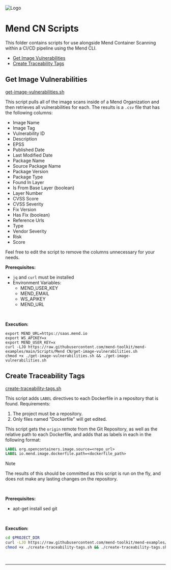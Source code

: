 ![Logo](https://mend-toolkit-resources-public.s3.amazonaws.com/img/mend-io-logo-horizontal.svg)  

# Mend CN Scripts
This folder contains scripts for use alongside Mend Container Scanning within a CI/CD pipeline using the Mend CLI.

- [Get Image Vulnerabilities](#get-image-vulnerabilities)
- [Create Traceability Tags](#create-traceability-tags)

## Get Image Vulnerabilities

[get-image-vulnerabilities.sh](get-image-vulnerabilities.sh)  

This script pulls all of the image scans inside of a Mend Organization and then retrieves all vulnerabilities for each. The results is a ``.csv`` file that has the following columns:  
- Image Name
- Image Tag
- Vulnerability ID
- Description
- EPSS
- Published Date
- Last Modified Date
- Package Name
- Source Package Name
- Package Version
- Package Type
- Found In Layer
- Is From Base Layer (boolean)
- Layer Number
- CVSS Score
- CVSS Severity
- Fix Version
- Has Fix (boolean)
- Reference Urls
- Type
- Vendor Severity
- Risk
- Score

Feel free to edit the script to remove the columns unnecessary for your needs.
<br>

**Prerequisites:**  

* `jq` and `curl` must be installed
* Environment Variables:
  - MEND_USER_KEY
  - MEND_EMAIL
  - WS_APIKEY
  - MEND_URL

<br>

**Execution:**  

```
export MEND_URL=https://saas.mend.io
export WS_APIKEY=x
export MEND_USER_KEY=x
curl -LJO https://raw.githubusercontent.com/mend-toolkit/mend-examples/main/Scripts/Mend CN/get-image-vulnerabilities.sh
chmod +x ./get-image-vulnerabilities.sh && ./get-image-vulnerabilities.sh
```


## Create Traceability Tags

[create-traceability-tags.sh](create-traceability-tags.sh)  

This script adds ``LABEL`` directives to each Dockerfile in a repository that is found. Requirements:
1. The project must be a repository.
2. Only files named "Dockerfile" will get edited.

This script gets the ``origin`` remote from the Git Repository, as well as the relative path to each Dockerfile, and adds that as labels in each in the following format:
```Dockerfile
LABEL org.opencontainers.image.source=<repo_url>
LABEL io.mend.image.dockerfile.path=<dockerfile_path>
```

> [!NOTE]
> The results of this should be committed as this script is run on the fly, and does not make any lasting changes on the repository.

<br>

**Prerequisites:**  

- apt-get install sed git

<br>

**Execution:**  

```sh
cd $PROJECT_DIR
curl -LJO https://raw.githubusercontent.com/mend-toolkit/mend-examples/main/Scripts/Mend%20CN/create-traceability-tags.sh
chmod +x ./create-traceability-tags.sh && ./create-traceability-tags.sh
```

<br>
<hr>
